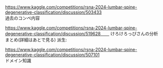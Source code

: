 
https://www.kaggle.com/competitions/rsna-2024-lumbar-spine-degenerative-classification/discussion/503433  
過去のコンペ内容

https://www.kaggle.com/competitions/rsna-2024-lumbar-spine-degenerative-classification/discussion/519628　　
けろけろっぴさんの分析まとめ(詳細はあとで見る)
派生:   


https://www.kaggle.com/competitions/rsna-2024-lumbar-spine-degenerative-classification/discussion/507101  
ドメイン知識  
